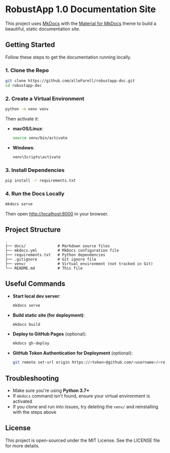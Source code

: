 # RobustApp 1.0 Documentation Site

This project uses [MkDocs](https://www.mkdocs.org/) with the [Material for MkDocs](https://squidfunk.github.io/mkdocs-material/) theme to build a beautiful, static documentation site.

## Getting Started

Follow these steps to get the documentation running locally.

### 1. Clone the Repo

```bash
git clone https://github.com/alleFarell/robustapp-doc.git
cd robustapp-doc
```

### 2. Create a Virtual Environment

```bash
python -m venv venv
```

Then activate it:

- **macOS/Linux**:
  ```bash
  source venv/bin/activate
  ```
- **Windows**:
  ```bash
  venv\Scripts\activate
  ```

### 3. Install Dependencies

```bash
pip install -r requirements.txt
```

### 4. Run the Docs Locally

```bash
mkdocs serve
```

Then open [http://localhost:8000](http://localhost:8000) in your browser.

## Project Structure

```
.
├── docs/              # Markdown source files
├── mkdocs.yml         # MkDocs configuration file
├── requirements.txt   # Python dependencies
├── .gitignore         # Git ignore file
├── venv/              # Virtual environment (not tracked in Git)
└── README.md          # This file
```

## Useful Commands

- **Start local dev server**:

  ```bash
  mkdocs serve
  ```

- **Build static site (for deployment)**:

  ```bash
  mkdocs build
  ```

- **Deploy to GitHub Pages** (optional):

  ```bash
  mkdocs gh-deploy
  ```

- **GitHub Token Authentication for Deployment** (optional):
  ```bash
  git remote set-url origin https://<token>@github.com/<username>/<repository>
  ```

## Troubleshooting

- Make sure you're using **Python 3.7+**
- If `mkdocs` command isn't found, ensure your virtual environment is activated
- If you clone and run into issues, try deleting the `venv/` and reinstalling with the steps above

## License

This project is open-sourced under the MIT License. See the LICENSE file for more details.
